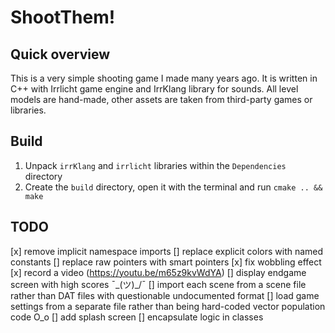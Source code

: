 ﻿# ShootThem!

## Quick overview

This is a very simple shooting game I made many years ago. It is written in C++ with Irrlicht game engine and IrrKlang library for sounds. All level models are hand-made, other assets are taken from third-party games or libraries.

## Build

1. Unpack `irrKlang` and `irrlicht` libraries within the `Dependencies` directory
2. Create the `build` directory, open it with the terminal and run `cmake .. && make`

## TODO

[x] remove implicit namespace imports
[] replace explicit colors with named constants
[] replace raw pointers with smart pointers
[x] fix wobbling effect
[x] record a video (https://youtu.be/m65z9kvWdYA)
[] display endgame screen with high scores ¯\_(ツ)_/¯
[] import each scene from a scene file rather than DAT files with questionable undocumented format
[] load game settings from a separate file rather than being hard-coded vector population code O_o
[] add splash screen
[] encapsulate logic in classes

